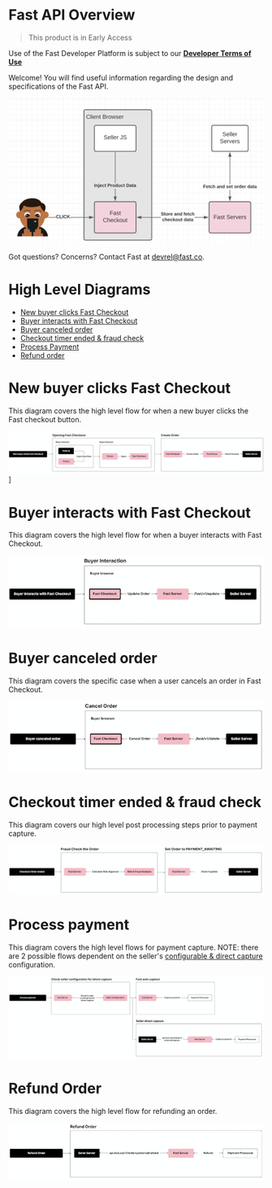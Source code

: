 # Fast API Overview

> This product is in Early Access

Use of the Fast Developer Platform is subject to our [**Developer Terms of Use**](https://www.fast.co/terms/developer-terms)


Welcome! You will find useful information regarding the design and specifications of the Fast API.

![Fast API Overview](images/fast-api/overview.png)

Got questions? Concerns? Contact Fast at devrel@fast.co. 


# **High Level Diagrams**
* [New buyer clicks Fast Checkout](#new-buyer-clicks-fast-checkout)
* [Buyer interacts with Fast Checkout](#buyer-interacts-with-fast-checkout)
* [Buyer canceled order](#buyer-canceled-order)
* [Checkout timer ended & fraud check](#checkout-timer-ended--fraud-check)
* [Process Payment](#process-payment)
* [Refund order](#refund-order)


# New buyer clicks Fast Checkout

This diagram covers the high level flow for when a new buyer clicks the Fast checkout button.

![New buyer clicks Fast Checkout](images/fast-api/new-buyer-clicks.png)]

# Buyer interacts with Fast Checkout

This diagram covers the high level flow for when a buyer interacts with Fast Checkout.

![Buyer interacts with Fast Checkout](images/fast-api/buyer-interacts.png)

# Buyer canceled order

This diagram covers the specific case when a user cancels an order in Fast Checkout.

![Buyer canceled order](images/fast-api/buyer-canceled.png)

# Checkout timer ended & fraud check

This diagram covers our high level post processing steps prior to payment capture.

![Checkout timer ended](images/fast-api/checkout-timer-ended.png)

# Process payment

This diagram covers the high level flows for payment capture. NOTE: there are 2 possible flows dependent on the seller's [configurable & direct capture](#) configuration.

![Process payment](images/fast-api/process-payment.png)

# Refund Order

This diagram covers the high level flow for refunding an order.

![Refund order](images/fast-api/refund-order.png)

